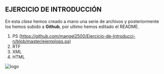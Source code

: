 ## EJERCICIO DE INTRODUCCIÓN 

En esta *clase* hemos creado a mano una serie de archivos y posteriormente los hemos subido a **Github**, por ultimo hemos editado el README.

1. PS (https://github.com/mangel2500/Ejercicio-de-Introducci-n/blob/master/ejemplops.ps)
2. RTF
3. XML
4. HTML

![logo](http://convertimage.es/frontframe/images/cute_ball_info.png)
